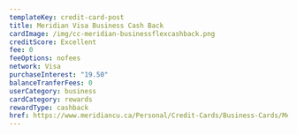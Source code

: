 ```yaml
---
templateKey: credit-card-post
title: Meridian Visa Business Cash Back
cardImage: /img/cc-meridian-businessflexcashback.png
creditScore: Excellent
fee: 0
feeOptions: nofees
network: Visa
purchaseInterest: "19.50"
balanceTranferFees: 0
userCategory: business
cardCategory: rewards
rewardType: cashback
href: https://www.meridiancu.ca/Personal/Credit-Cards/Business-Cards/Meridian-Visa-Business-Cash-Back-Plus-Card.aspx
---
```


